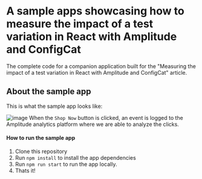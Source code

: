 # A sample apps showcasing how to measure the impact of a test variation in React with Amplitude and ConfigCat
The complete code for a companion application built for the "Measuring the impact of a test variation in React with Amplitude and ConfigCat" article.

## About the sample app
This is what the sample app looks like:

![image](https://user-images.githubusercontent.com/74829200/159141452-f9070379-9306-46c7-8809-15c3d829dd9a.png)
When the `Shop Now` button is clicked, an event is logged to the Amplitude analytics platform where we are able to analyze the clicks.

#### How to run the sample app
1. Clone this repository
2. Run `npm install` to install the app dependencies 
3. Run `npm run start` to run the app locally.
4. Thats it!
